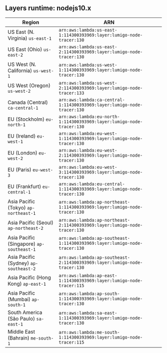 Layers runtime: nodejs10.x
----
| Region | ARN |
| --- | --- |
|US East (N. Virginia)  `us-east-1`|`arn:aws:lambda:us-east-1:114300393969:layer:lumigo-node-tracer:130`|
|US East (Ohio)  `us-east-2`|`arn:aws:lambda:us-east-2:114300393969:layer:lumigo-node-tracer:130`|
|US West (N. California)  `us-west-1`|`arn:aws:lambda:us-west-1:114300393969:layer:lumigo-node-tracer:130`|
|US West (Oregon)  `us-west-2`|`arn:aws:lambda:us-west-2:114300393969:layer:lumigo-node-tracer:133`|
|Canada (Central)  `ca-central-1`|`arn:aws:lambda:ca-central-1:114300393969:layer:lumigo-node-tracer:130`|
|EU (Stockholm)  `eu-north-1`|`arn:aws:lambda:eu-north-1:114300393969:layer:lumigo-node-tracer:130`|
|EU (Ireland)  `eu-west-1`|`arn:aws:lambda:eu-west-1:114300393969:layer:lumigo-node-tracer:130`|
|EU (London)  `eu-west-2`|`arn:aws:lambda:eu-west-2:114300393969:layer:lumigo-node-tracer:130`|
|EU (Paris)  `eu-west-3`|`arn:aws:lambda:eu-west-3:114300393969:layer:lumigo-node-tracer:130`|
|EU (Frankfurt)  `eu-central-1`|`arn:aws:lambda:eu-central-1:114300393969:layer:lumigo-node-tracer:130`|
|Asia Pacific (Tokyo)  `ap-northeast-1`|`arn:aws:lambda:ap-northeast-1:114300393969:layer:lumigo-node-tracer:130`|
|Asia Pacific (Seoul)  `ap-northeast-2`|`arn:aws:lambda:ap-northeast-2:114300393969:layer:lumigo-node-tracer:130`|
|Asia Pacific (Singapore)  `ap-southeast-1`|`arn:aws:lambda:ap-southeast-1:114300393969:layer:lumigo-node-tracer:130`|
|Asia Pacific (Sydney)  `ap-southeast-2`|`arn:aws:lambda:ap-southeast-2:114300393969:layer:lumigo-node-tracer:130`|
|Asia Pacific (Hong Kong)  `ap-east-1`|`arn:aws:lambda:ap-east-1:114300393969:layer:lumigo-node-tracer:115`|
|Asia Pacific (Mumbai)  `ap-south-1`|`arn:aws:lambda:ap-south-1:114300393969:layer:lumigo-node-tracer:130`|
|South America (São Paulo)  `sa-east-1`|`arn:aws:lambda:sa-east-1:114300393969:layer:lumigo-node-tracer:130`|
|Middle East (Bahrain)  `me-south-1`|`arn:aws:lambda:me-south-1:114300393969:layer:lumigo-node-tracer:115`|
